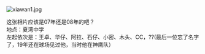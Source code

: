 ![xiawan1.jpg](http://ppd8ewq3a.bkt.clouddn.com/xiawan1.jpg)

这张相片应该是07年还是08年的吧？  
地点：夏湾中学  
左起依次是：王卓、华仔、阿拉、石仔、小密、木头、CC，??(最后一位忘了名字了，19年还在球场见过他，当时他在神鹰队）  
